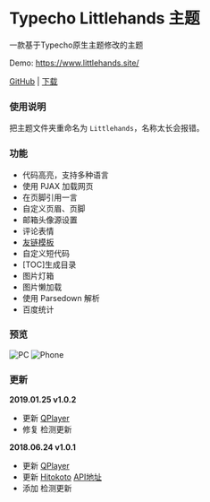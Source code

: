 # Typecho Littlehands 主题

一款基于Typecho原生主题修改的主题

Demo: https://www.littlehands.site/

[GitHub](https://github.com/moeshin/Typecho-Theme-Littlehands) | [下载](https://codeload.github.com/moeshin/Typecho-Theme-Littlehands/zip/master)

### 使用说明

把主题文件夹重命名为 `Littlehands`，名称太长会报错。

### 功能

- 代码高亮，支持多种语言
- 使用 PJAX 加载网页
- 在页脚引用一言
- 自定义页眉、页脚
- 邮箱头像源设置
- 评论表情
- [友链模板](https://github.com/moeshin/Typecho-Theme-Littlehands/wiki/友链模板)
- 自定义短代码
- \[TOC\]生成目录
- 图片灯箱
- 图片懒加载
- 使用 Parsedown 解析
- 百度统计  

### 预览

![PC](https://www.littlehands.site/usr/uploads/2018/06/1331469966.png)
![Phone](https://www.littlehands.site/usr/uploads/2018/06/3486007663.png)

### 更新

**2019.01.25 v1.0.2**
- 更新 [QPlayer](https://github.com/moeshin/QPlayer)
- 修复 检测更新

**2018.06.24 v1.0.1**
- 更新 [QPlayer](https://github.com/moeshin/QPlayer)
- 更新 [Hitokoto](https://hitokoto.cn/) [API地址](https://hitokoto.cn/api)
- 添加 检测更新

